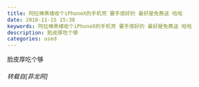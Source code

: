```yaml
---
title: 阿拉棒黑楼收个iPhoneX的手机壳 要手感好的 最好是免费送 哈哈
date: 2018-11-15 15:38
keywords: 阿拉棒黑楼收个iPhoneX的手机壳 要手感好的 最好是免费送 哈哈
description: 脸皮厚吃个够
categories: used
---
```

<td class="t_f" id="postmessage_2283576">

<img alt="" border="0" onclick="" onmouseover="" smilieid="131" src="static/image/smiley/default/lol.gif"/>脸皮厚吃个够</td>
###### 转载自[菲龙网]